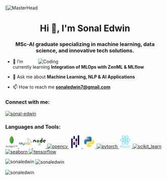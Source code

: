 [![MasterHead](https://cdn-images-1.medium.com/v2/resize:fit:918/1*U3WRRwLx3zeDkHmIVGLJdw.gif)
<h1 align="center">Hi 👋, I'm Sonal Edwin</h1>
<h3 align="center">MSc-AI graduate specializing in machine learning, data science, and innovative tech solutions.</h3>
<img align="right" alt="Coding" width="400" src="<iframe src="https://hack.codingblocks.com/_nuxt/img/maingif.1646021.gif“>

- 🌱 I’m currently learning **Integration of MLOps with ZenML & MLflow**

- 💬 Ask me about **Machine Learning, NLP & AI Applications**

- 📫 How to reach me **sonaledwin7@gmail.com**

<h3 align="left">Connect with me:</h3>
<p align="left">
<a href="https://linkedin.com/in/sonal-edwin" target="blank"><img align="center" src="https://raw.githubusercontent.com/rahuldkjain/github-profile-readme-generator/master/src/images/icons/Social/linked-in-alt.svg" alt="sonal-edwin" height="30" width="40" /></a>
</p>

<h3 align="left">Languages and Tools:</h3>
<p align="left"> <a href="https://www.mongodb.com/" target="_blank" rel="noreferrer"> <img src="https://raw.githubusercontent.com/devicons/devicon/master/icons/mongodb/mongodb-original-wordmark.svg" alt="mongodb" width="40" height="40"/> </a> <a href="https://www.mysql.com/" target="_blank" rel="noreferrer"> <img src="https://raw.githubusercontent.com/devicons/devicon/master/icons/mysql/mysql-original-wordmark.svg" alt="mysql" width="40" height="40"/> </a> <a href="https://nodejs.org" target="_blank" rel="noreferrer"> <img src="https://raw.githubusercontent.com/devicons/devicon/master/icons/nodejs/nodejs-original-wordmark.svg" alt="nodejs" width="40" height="40"/> </a> <a href="https://opencv.org/" target="_blank" rel="noreferrer"> <img src="https://www.vectorlogo.zone/logos/opencv/opencv-icon.svg" alt="opencv" width="40" height="40"/> </a> <a href="https://pandas.pydata.org/" target="_blank" rel="noreferrer"> <img src="https://raw.githubusercontent.com/devicons/devicon/2ae2a900d2f041da66e950e4d48052658d850630/icons/pandas/pandas-original.svg" alt="pandas" width="40" height="40"/> </a> <a href="https://www.python.org" target="_blank" rel="noreferrer"> <img src="https://raw.githubusercontent.com/devicons/devicon/master/icons/python/python-original.svg" alt="python" width="40" height="40"/> </a> <a href="https://pytorch.org/" target="_blank" rel="noreferrer"> <img src="https://www.vectorlogo.zone/logos/pytorch/pytorch-icon.svg" alt="pytorch" width="40" height="40"/> </a> <a href="https://reactjs.org/" target="_blank" rel="noreferrer"> <img src="https://raw.githubusercontent.com/devicons/devicon/master/icons/react/react-original-wordmark.svg" alt="react" width="40" height="40"/> </a> <a href="https://scikit-learn.org/" target="_blank" rel="noreferrer"> <img src="https://upload.wikimedia.org/wikipedia/commons/0/05/Scikit_learn_logo_small.svg" alt="scikit_learn" width="40" height="40"/> </a> <a href="https://seaborn.pydata.org/" target="_blank" rel="noreferrer"> <img src="https://seaborn.pydata.org/_images/logo-mark-lightbg.svg" alt="seaborn" width="40" height="40"/> </a> <a href="https://www.tensorflow.org" target="_blank" rel="noreferrer"> <img src="https://www.vectorlogo.zone/logos/tensorflow/tensorflow-icon.svg" alt="tensorflow" width="40" height="40"/> </a> </p>

<p><img align="left" src="https://github-readme-stats.vercel.app/api/top-langs?username=sonaledwin&show_icons=true&locale=en&layout=compact" alt="sonaledwin" /></p>

<p>&nbsp;<img align="center" src="https://github-readme-stats.vercel.app/api?username=sonaledwin&show_icons=true&locale=en" alt="sonaledwin" /></p>

<p><img align="center" src="https://github-readme-streak-stats.herokuapp.com/?user=sonaledwin&" alt="sonaledwin" /></p>

